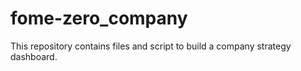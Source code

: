 # fome-zero_company
This repository contains files and script to build a company strategy dashboard.
